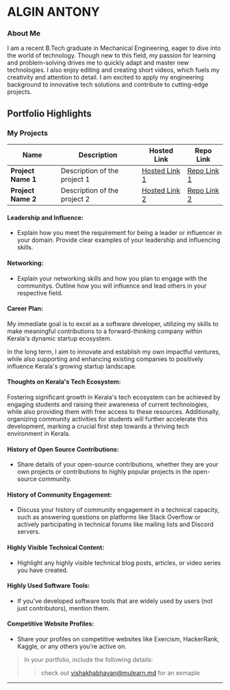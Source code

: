 # ALGIN ANTONY 

### About Me

I am a recent B.Tech graduate in Mechanical Engineering, eager to dive into the world of technology. Though new to this field, my passion for learning and problem-solving drives me to quickly adapt and master new technologies. I also enjoy editing and creating short videos, which fuels my creativity and attention to detail. I am excited to apply my engineering background to innovative tech solutions and contribute to cutting-edge projects.




## Portfolio Highlights

### My Projects

| Name                | Description                                                               | Hosted Link                              | Repo Link                                                      |
|---------------------|---------------------------------------------------------------------------|------------------------------------------|----------------------------------------------------------------|
| **Project Name 1**  | Description of the project 1                                              | [Hosted Link 1](https://example.com)    | [Repo Link 1](https://github.com/username/project1)             |
| **Project Name 2**  | Description of the project 2                                              | [Hosted Link 2](https://example.com)    | [Repo Link 2](https://github.com/username/project2)             |

#### Leadership and Influence:

- Explain how you meet the requirement for being a leader or influencer in your domain. Provide clear examples of your leadership and influencing skills.

#### Networking:

- Explain your networking skills and how you plan to engage with the communitys. Outline how you will influence and lead others in your respective field.

#### Career Plan:

My immediate goal is to excel as a software developer, utilizing my skills to make meaningful contributions to a forward-thinking company within Kerala's dynamic startup ecosystem.

In the long term, I aim to innovate and establish my own impactful ventures, while also supporting and enhancing existing companies to positively influence Kerala's growing startup landscape.



#### Thoughts on Kerala's Tech Ecosystem:

Fostering significant growth in Kerala's tech ecosystem can be achieved by engaging students and raising their awareness of current technologies, while also providing them with free access to these resources. Additionally, organizing community activities for students will further accelerate this development, marking a crucial first step towards a thriving tech environment in Kerala.



#### History of Open Source Contributions:

- Share details of your open-source contributions, whether they are your own projects or contributions to highly popular projects in the open-source community.

#### History of Community Engagement:

-  Discuss your history of community engagement in a technical capacity, such as answering questions on platforms like Stack Overflow or actively participating in technical forums like mailing lists and Discord servers.

#### Highly Visible Technical Content:

- Highlight any highly visible technical blog posts, articles, or video series you have created.

#### Highly Used Software Tools:

- If you've developed software tools that are widely used by users (not just contributors), mention them.

#### Competitive Website Profiles:

- Share your profiles on competitive websites like Exercism, HackerRank, Kaggle, or any others you're active on.



> In your portfolio, include the following details:
>> check out [vishakhabhayan@mulearn.md](./profiles/vishakhabhayan@mulearn.md) for an exmaple

---
